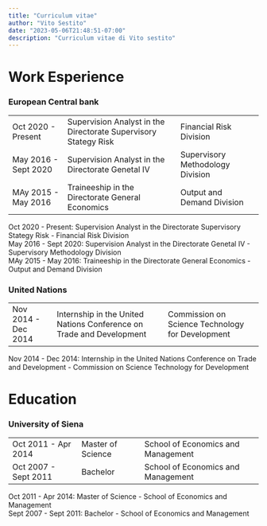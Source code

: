 ```yaml
---
title: "Curriculum vitae"
author: "Vito Sestito"
date: "2023-05-06T21:48:51-07:00"
description: "Curriculum vitae di Vito sestito"
---
```


# Work Esperience
### European Central bank
|  |  |  |
| --- | ----------- | ----------- |
| Oct 2020 - Present | Supervision Analyst in the Directorate Supervisory Stategy Risk | Financial Risk Division |
| May 2016 - Sept 2020 | Supervision Analyst in the Directorate Genetal IV | Supervisory Methodology Division |
| MAy 2015 - May 2016 | Traineeship in the Directorate General Economics | Output and Demand Division |

Oct 2020 - Present: Supervision Analyst in the Directorate Supervisory Stategy Risk - Financial Risk Division  
May 2016 - Sept 2020: Supervision Analyst in the Directorate Genetal IV - Supervisory Methodology Division  
MAy 2015 - May 2016: Traineeship in the Directorate General Economics - Output and Demand Division  

### United Nations
|  |  |  |
| ---- | ----------- | ----------- |
| Nov 2014 - Dec 2014 | Internship in the United Nations Conference on Trade and Development | Commission on Science Technology for Development |

Nov 2014 - Dec 2014: Internship in the United Nations Conference on Trade and Development - Commission on Science Technology for Development  

# Education
### University of Siena
|  |  |  |
| ---- | ----------- | ----------- |
| Oct 2011 - Apr 2014 | Master of Science | School of Economics and Management |
| Oct 2007 - Sept 2011 | Bachelor | School of Economics and Management |

Oct 2011 - Apr 2014: Master of Science - School of Economics and Management  
Sept 2007 - Sept 2011: Bachelor - School of Economics and Management  
